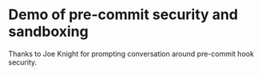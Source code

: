 # Demo of pre-commit security and sandboxing

Thanks to Joe Knight for prompting conversation around pre-commit hook security.
